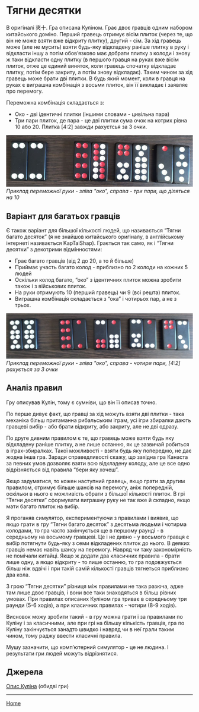 # Тягни десятки

В оригіналі 夾十. Гра описана Куліном. Грає двоє гравців одним набором китайського доміно. Перший гравець отримує вісім плиток (через те, що він не може взяти вже відкриту плитку), другий - сім. За хід гравець може (але не мусить) взяти будь-яку відкладену раніше плитку в руку і відкласти іншу а потім обов’язково має добрати плитку з колоди і знову ж таки відкласти одну плитку (в першого гравця на руках вже вісім плиток, отже це єдиний виняток, коли гравець спочатку відкладає плитку, потім бере закриту, а потім знову відкладає). Таким чином за хід гравець може брати дві плитки. В будь який момент, коли в гравця на руках є виграшна комбінація з восьми плиток, він її викладає і заявляє про перемогу. 

Переможна комбінація складається з: 

 - Око - дві ідентичні плитки (іншими словами - цивільна пара)
 - Три пари плиток, де пара - це дві плитки сума очок на котрих рівна 10 або 20. Плитка [4:2] завжди рахуєтсья за 3 очки.

![](/docs/assets/images/gupai/kap-shap.jpg?w=972)
_Приклад переможної руки - зліва "око", справа - три пари, що діляться на 10_

## Варіант для багатьох гравців 

Є також варіант для більшої кількості людей, що називається “Тягни багато десяток” (я не знайшов китайського оригіналу, в англійському інтернеті називається KapTaiShap). Грається так само, як і “Тягни десятки” з декотрими відмінностями: 

 - Грає багато гравців (від 2 до 20, а то й більше)
 - Приймає участь багато колод - приблизно по 2 колоди на кожних 5 людей
 - Оскільки колод багато, “око” з ідентичних плиток можна зробити також і з військових плиток.
 - На руки отримують 10 (перший гравець) чи 9 (всі решта) плиток.
 - Виграшна комбінація складається з “ока” і чотирьох пар, а не з трьох.

![](/docs/assets/images/gupai/kap-tai-shap.jpg?w=1024)
_Приклад переможної руки - зліва "око", справа - чотири пари, [4:2] рахується за 3 очки_

## Аналіз правил 

Гру описував Кулін, тому є сумніви, що він її описав точно. 

По перше дивує факт, що гравці за хід можуть взяти дві плитки - така механіка більш притаманна рибальським іграм, усі ігри збиралки дають гравцеві вибір - або брати відкриту, або закриту, але не дві одразу. 

По друге дивним правилом є те, що гравець може взяти будь яку відкладену раніше плитку, а не лише останню, як це зазвичай робиться в іграх-збиралках. Такої можливості - взяти будь яку попередню, не дає жодна інша гра. Заради справедливості скажу, що західна гра Канаста за певних умов дозволяє взяти всю відкладену колоду, але це все одно відрізняється від правила “бери яку хочеш”. 

Якщо задуматися, то кожен наступний гравець, якщо грати за другим правилом, отримує більше шансів на перемогу, аніж попередній, оскільки в нього є можливість обрати з більшої кількості плиток. В грі “Тягни десятки” сформувати виграшну руку не так вже й складно, якщо мати багато плиток на вибір. 

Я проганяв симулятор, експериментуючи з правилами і виявив, що якщо грати в гру “Тягни багато десяток” з десятьма людьми і чотирма колодами, то гра часто закінчується ще в першому раунді - в середньому на восьмому гравцеві. Це і не дивно - у восьмого гравця є вибір потягнути будь-яку з семи відкладених плиток до нього. В деяких гравців немає навіть шансу на перемогу. Навряд чи таку закономірність не помічали китайці. Якщо ж додати два класичних правила - брати лише одну, а якщо відкриту - то лише останню, то гра подовжується більш ніж вдвічі і при такій самій кількості гравців тягнеться приблизно два кола. 

З грою “Тягни десятки” різниця між правилами не така разюча, адже там лише двоє гравців, і вони все таки знаходяться в більш рівних умовах. При правилах описаних Куліном гра триває в середньому три раунди (5-6 ходів), а при класичних правилах - чотири (8-9 ходів). 

Висновок можу зробити такий - в гру можна грати і за правилами по Куліну і за класичними, але при грі на більшу кількість гравців, гра по Куліну закінчується занадто швидко і навряд чи в неї грали таким чином, тому раджу ввести класичні правила. 

Мушу зазначити, що комп’ютерний симулятор - це не людина. І результати гри людей можуть відрізнятися. 

## Джерела 

[Опис Куліна](https://healthy.uwaterloo.ca/museum/Archives/Culin/Dice1893/kaptaishap.html) (обидві гри) 

---  

[Home](/wpua/gupai/index.html)
